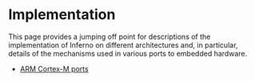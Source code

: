 # Implementation

This page provides a jumping off point for descriptions of the implementation
of Inferno on different architectures and, in particular, details of the
mechanisms used in various ports to embedded hardware.

* [ARM Cortex-M ports]( cortex-m/index.md )
